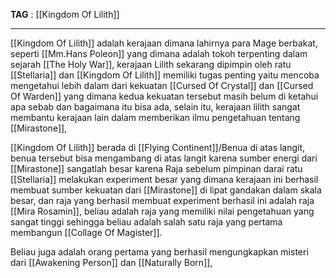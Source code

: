 **TAG** : [[Kingdom Of Lilith]]
*****
[[Kingdom Of Lilith]] adalah kerajaan dimana lahirnya para Mage berbakat, seperti [[Mm.Hans Poleon]] yang dimana adalah tokoh terpenting dalam sejarah [[The Holy War]], kerajaan Lilith sekarang dipimpin oleh ratu [[Stellaria]] dan [[Kingdom Of Lilith]] memiliki tugas penting yaitu mencoba mengetahui lebih dalam dari kekuatan [[Cursed Of Crystal]] dan [[Cursed Of Warden]] yang dimana kedua kekuatan tersebut masih belum di ketahui apa sebab dan bagaimana itu bisa ada, selain itu, kerajaan lilith sangat membantu kerajaan lain dalam memberikan ilmu pengetahuan tentang [[Mirastone]],

[[Kingdom Of Lilith]] berada di [[Flying Continent]]/Benua di atas langit, benua tersebut bisa mengambang di atas langit karena sumber energi dari [[Mirastone]] sangatlah besar karena Raja sebelum pimpinan darai ratu [[Stellaria]] melakukan experiment besar yang dimana kerajaan ini berhasil membuat sumber kekuatan dari [[Mirastone]] di lipat gandakan dalam skala besar, dan raja yang berhasil membuat experiment berhasil ini adalah raja [[Mira Rosamin]], beliau adalah raja yang memiliki nilai pengetahuan yang sangat tinggi sehingga beliau adalah salah satu raja yang pertama membangun [[Collage Of Magister]].

Beliau juga adalah orang pertama yang berhasil mengungkapkan misteri dari [[Awakening Person]] dan [[Naturally Born]],
